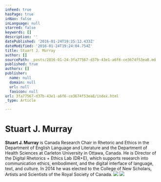 ```yaml
---
inFeed: true
hasPage: true
inNav: false
inLanguage: null
starred: false
keywords: []
description: ''
datePublished: '2016-01-24T19:25:12.433Z'
dateModified: '2016-01-24T19:24:04.754Z'
title: Stuart J. Murray
author: []
sourcePath: _posts/2016-01-24-3fa77567-d37b-43e1-a6f6-ce3674f53ea8.md
published: true
authors: []
publisher:
  name: null
  domain: null
  url: null
  favicon: null
url: 3fa77567-d37b-43e1-a6f6-ce3674f53ea8/index.html
_type: Article

---
```

# Stuart J. Murray

**Stuart J. Murray** is Canada Research Chair in Rhetoric and Ethics in the Department of English Language and Literature and the Department of Health Sciences at Carleton University in Ottawa, Canada. He is Director of the Digital Rhetorics + Ethics Lab (DR+E), which supports research into communication ethics, embodiment, and the digital interface of language, text, and culture.
In 2014 he was elected to the College of New Scholars, Artists and Scientists of the Royal Society of Canada.
![](https://the-grid-user-content.s3-us-west-2.amazonaws.com/f6ae157f-d05c-4a40-bae2-2bfbb6337973.jpg)
![](https://the-grid-user-content.s3-us-west-2.amazonaws.com/c890327e-d761-4380-be0a-92f268343ce8.png)